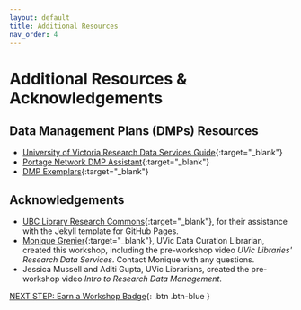 ```yaml
---
layout: default
title: Additional Resources
nav_order: 4
---
```

# Additional Resources & Acknowledgements

## Data Management Plans (DMPs) Resources
- [University of Victoria Research Data Services Guide](https://libguides.uvic.ca/covidence){:target="_blank"}
- [Portage Network DMP Assistant](https://assistant.portagenetwork.ca/){:target="_blank"}
- [DMP Exemplars](https://portagenetwork.ca/tools-and-resources/training-resources/){:target="_blank"}


## Acknowledgements

- [UBC Library Research Commons](https://github.com/ubc-library-rc/){:target="_blank"}, for their assistance with the Jekyll template for GitHub Pages.
- [Monique Grenier](mailto:mgrenier@uvic.ca){:target="_blank"}, UVic Data Curation Librarian, created this workshop, including the pre-workshop video _UVic Libraries' Research Data Services_. Contact Monique with any questions.
- Jessica Mussell and Aditi Gupta, UVic Librarians, created the pre-workshop video _Intro to Research Data Management_.<br>

[NEXT STEP: Earn a Workshop Badge](informal-credentials.html){: .btn .btn-blue }
